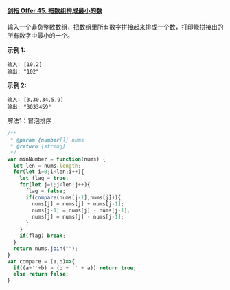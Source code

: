 #### [剑指 Offer 45. 把数组排成最小的数](https://leetcode-cn.com/problems/ba-shu-zu-pai-cheng-zui-xiao-de-shu-lcof/)

输入一个非负整数数组，把数组里所有数字拼接起来排成一个数，打印能拼接出的所有数字中最小的一个。

**示例 1:**

```
输入: [10,2]
输出: "102"
```

**示例 2:**

```
输入: [3,30,34,5,9]
输出: "3033459"
```

解法1：冒泡排序

```javascript
/**
 * @param {number[]} nums
 * @return {string}
 */
var minNumber = function(nums) {
  let len = nums.length;
  for(let i=0;i<len;i++){
    let flag = true;
    for(let j=1;j<len;j++){
      flag = false;
      if(compare(nums[j-1],nums[j])){
        nums[j] = nums[j] + nums[j-1];
        nums[j-1] = nums[j] - nums[j-1];
        nums[j] = nums[j] - nums[j-1];
      }
    }
    if(flag) break;
  }
  return nums.join("");
}
var compare = (a,b)=>{
  if((a+''+b) > (b + '' + a)) return true;
  else return false;
}
```

